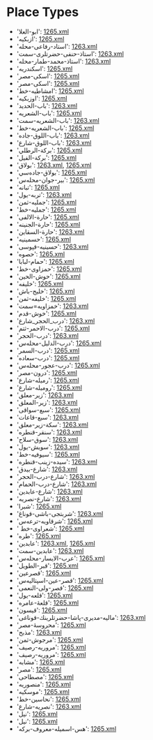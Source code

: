 # Place Types
 * 'ابو-العلا'‎: [1265.xml](/Project-Cairo-Urban-News/CairoUrbanNews/blob/master/articles/ottoman/1265.xml)
 * 'ازبکیه'‎: [1265.xml](/Project-Cairo-Urban-News/CairoUrbanNews/blob/master/articles/ottoman/1265.xml)
 * 'استاد-رفاعی-محله'‎: [1263.xml](/Project-Cairo-Urban-News/CairoUrbanNews/blob/master/articles/ottoman/1263.xml)
 * 'استاذ-حنفی-حضرتلری-سمت'‎: [1263.xml](/Project-Cairo-Urban-News/CairoUrbanNews/blob/master/articles/ottoman/1263.xml)
 * 'استاذ-محمد-طمار-محله'‎: [1263.xml](/Project-Cairo-Urban-News/CairoUrbanNews/blob/master/articles/ottoman/1263.xml)
 * 'اسكندريه'‎: [1265.xml](/Project-Cairo-Urban-News/CairoUrbanNews/blob/master/articles/ottoman/1265.xml)
 * 'اسكى-مصر'‎: [1265.xml](/Project-Cairo-Urban-News/CairoUrbanNews/blob/master/articles/ottoman/1265.xml)
 * 'اسکی-مصر'‎: [1265.xml](/Project-Cairo-Urban-News/CairoUrbanNews/blob/master/articles/ottoman/1265.xml)
 * 'امشاطيه-خط'‎: [1265.xml](/Project-Cairo-Urban-News/CairoUrbanNews/blob/master/articles/ottoman/1265.xml)
 * 'اوزبکیه'‎: [1265.xml](/Project-Cairo-Urban-News/CairoUrbanNews/blob/master/articles/ottoman/1265.xml)
 * 'باب-الحديد'‎: [1263.xml](/Project-Cairo-Urban-News/CairoUrbanNews/blob/master/articles/ottoman/1263.xml)
 * 'باب-الشعريه'‎: [1265.xml](/Project-Cairo-Urban-News/CairoUrbanNews/blob/master/articles/ottoman/1265.xml)
 * 'باب-الشعريه-سمت'‎: [1263.xml](/Project-Cairo-Urban-News/CairoUrbanNews/blob/master/articles/ottoman/1263.xml)
 * 'باب-الشعریه-خط'‎: [1265.xml](/Project-Cairo-Urban-News/CairoUrbanNews/blob/master/articles/ottoman/1265.xml)
 * 'باب-اللوق-جاده'‎: [1263.xml](/Project-Cairo-Urban-News/CairoUrbanNews/blob/master/articles/ottoman/1263.xml)
 * 'باب-اللوق-شارع'‎: [1263.xml](/Project-Cairo-Urban-News/CairoUrbanNews/blob/master/articles/ottoman/1263.xml)
 * 'بركة-الرطلي'‎: [1265.xml](/Project-Cairo-Urban-News/CairoUrbanNews/blob/master/articles/ottoman/1265.xml)
 * 'بركة-الفيل'‎: [1265.xml](/Project-Cairo-Urban-News/CairoUrbanNews/blob/master/articles/ottoman/1265.xml)
 * 'بولاق'‎: [1263.xml](/Project-Cairo-Urban-News/CairoUrbanNews/blob/master/articles/ottoman/1263.xml), [1265.xml](/Project-Cairo-Urban-News/CairoUrbanNews/blob/master/articles/ottoman/1265.xml)
 * 'بولاق-جادەسي'‎: [1265.xml](/Project-Cairo-Urban-News/CairoUrbanNews/blob/master/articles/ottoman/1265.xml)
 * 'بیر-جوان-محلەس'‎: [1265.xml](/Project-Cairo-Urban-News/CairoUrbanNews/blob/master/articles/ottoman/1265.xml)
 * 'تبانه'‎: [1265.xml](/Project-Cairo-Urban-News/CairoUrbanNews/blob/master/articles/ottoman/1265.xml)
 * 'تربه-يول'‎: [1263.xml](/Project-Cairo-Urban-News/CairoUrbanNews/blob/master/articles/ottoman/1263.xml)
 * 'جمليه-ثمن'‎: [1265.xml](/Project-Cairo-Urban-News/CairoUrbanNews/blob/master/articles/ottoman/1265.xml)
 * 'جمليه-خط'‎: [1265.xml](/Project-Cairo-Urban-News/CairoUrbanNews/blob/master/articles/ottoman/1265.xml)
 * 'حارة-الالفى'‎: [1265.xml](/Project-Cairo-Urban-News/CairoUrbanNews/blob/master/articles/ottoman/1265.xml)
 * 'حارة-الجنينه'‎: [1265.xml](/Project-Cairo-Urban-News/CairoUrbanNews/blob/master/articles/ottoman/1265.xml)
 * 'حارة-السقاين'‎: [1263.xml](/Project-Cairo-Urban-News/CairoUrbanNews/blob/master/articles/ottoman/1263.xml)
 * 'حسمينيه'‎: [1265.xml](/Project-Cairo-Urban-News/CairoUrbanNews/blob/master/articles/ottoman/1265.xml)
 * 'حسینیه-قپوسی'‎: [1263.xml](/Project-Cairo-Urban-News/CairoUrbanNews/blob/master/articles/ottoman/1263.xml)
 * 'حصوه'‎: [1265.xml](/Project-Cairo-Urban-News/CairoUrbanNews/blob/master/articles/ottoman/1265.xml)
 * 'حمام-لبابا'‎: [1265.xml](/Project-Cairo-Urban-News/CairoUrbanNews/blob/master/articles/ottoman/1265.xml)
 * 'حمزاوی-خط'‎: [1265.xml](/Project-Cairo-Urban-News/CairoUrbanNews/blob/master/articles/ottoman/1265.xml)
 * 'حوش-الحين'‎: [1265.xml](/Project-Cairo-Urban-News/CairoUrbanNews/blob/master/articles/ottoman/1265.xml)
 * 'خليفه'‎: [1265.xml](/Project-Cairo-Urban-News/CairoUrbanNews/blob/master/articles/ottoman/1265.xml)
 * 'خلیج-باش'‎: [1265.xml](/Project-Cairo-Urban-News/CairoUrbanNews/blob/master/articles/ottoman/1265.xml)
 * 'خلیفه-ثمن'‎: [1265.xml](/Project-Cairo-Urban-News/CairoUrbanNews/blob/master/articles/ottoman/1265.xml)
 * 'خمزاویه=سمت'‎: [1263.xml](/Project-Cairo-Urban-News/CairoUrbanNews/blob/master/articles/ottoman/1263.xml)
 * 'خوش-قدم'‎: [1265.xml](/Project-Cairo-Urban-News/CairoUrbanNews/blob/master/articles/ottoman/1265.xml)
 * 'درب_الحجر_شارع'‎: [1263.xml](/Project-Cairo-Urban-News/CairoUrbanNews/blob/master/articles/ottoman/1263.xml)
 * 'درب-الاحمر-ثتم'‎: [1265.xml](/Project-Cairo-Urban-News/CairoUrbanNews/blob/master/articles/ottoman/1265.xml)
 * 'درب-الحجر'‎: [1263.xml](/Project-Cairo-Urban-News/CairoUrbanNews/blob/master/articles/ottoman/1263.xml)
 * 'درب-الدلیل-محلەس'‎: [1265.xml](/Project-Cairo-Urban-News/CairoUrbanNews/blob/master/articles/ottoman/1265.xml)
 * 'درب-السمر'‎: [1265.xml](/Project-Cairo-Urban-News/CairoUrbanNews/blob/master/articles/ottoman/1265.xml)
 * 'درب-سعاده'‎: [1265.xml](/Project-Cairo-Urban-News/CairoUrbanNews/blob/master/articles/ottoman/1265.xml)
 * 'درب-عجور-محلەس'‎: [1265.xml](/Project-Cairo-Urban-News/CairoUrbanNews/blob/master/articles/ottoman/1265.xml)
 * 'درون-مصر'‎: [1265.xml](/Project-Cairo-Urban-News/CairoUrbanNews/blob/master/articles/ottoman/1265.xml)
 * 'رميله-شارع'‎: [1265.xml](/Project-Cairo-Urban-News/CairoUrbanNews/blob/master/articles/ottoman/1265.xml)
 * 'رومیله-شارع'‎: [1265.xml](/Project-Cairo-Urban-News/CairoUrbanNews/blob/master/articles/ottoman/1265.xml)
 * 'زير-معلق'‎: [1263.xml](/Project-Cairo-Urban-News/CairoUrbanNews/blob/master/articles/ottoman/1263.xml)
 * 'زیر-المعلق'‎: [1263.xml](/Project-Cairo-Urban-News/CairoUrbanNews/blob/master/articles/ottoman/1263.xml)
 * 'سبع-سواقى'‎: [1265.xml](/Project-Cairo-Urban-News/CairoUrbanNews/blob/master/articles/ottoman/1265.xml)
 * 'سبع-قاعات'‎: [1263.xml](/Project-Cairo-Urban-News/CairoUrbanNews/blob/master/articles/ottoman/1263.xml)
 * 'سكة-زیر-معلق'‎: [1263.xml](/Project-Cairo-Urban-News/CairoUrbanNews/blob/master/articles/ottoman/1263.xml)
 * 'سنقر-قنطره'‎: [1263.xml](/Project-Cairo-Urban-News/CairoUrbanNews/blob/master/articles/ottoman/1263.xml)
 * 'سوق-سلاح'‎: [1263.xml](/Project-Cairo-Urban-News/CairoUrbanNews/blob/master/articles/ottoman/1263.xml)
 * 'سویش-يول'‎: [1263.xml](/Project-Cairo-Urban-News/CairoUrbanNews/blob/master/articles/ottoman/1263.xml)
 * 'سيوفيه-خط'‎: [1265.xml](/Project-Cairo-Urban-News/CairoUrbanNews/blob/master/articles/ottoman/1265.xml)
 * 'سیده-زینب-قنطره'‎: [1263.xml](/Project-Cairo-Urban-News/CairoUrbanNews/blob/master/articles/ottoman/1263.xml)
 * 'شارع-بیدق'‎: [1263.xml](/Project-Cairo-Urban-News/CairoUrbanNews/blob/master/articles/ottoman/1263.xml)
 * 'شارع-درب-الحجر'‎: [1263.xml](/Project-Cairo-Urban-News/CairoUrbanNews/blob/master/articles/ottoman/1263.xml)
 * 'شارع-درب-الحمام'‎: [1263.xml](/Project-Cairo-Urban-News/CairoUrbanNews/blob/master/articles/ottoman/1263.xml)
 * 'شارع-عابدين'‎: [1263.xml](/Project-Cairo-Urban-News/CairoUrbanNews/blob/master/articles/ottoman/1263.xml)
 * 'شارع-نصريه'‎: [1263.xml](/Project-Cairo-Urban-News/CairoUrbanNews/blob/master/articles/ottoman/1263.xml)
 * 'شبرا'‎: [1265.xml](/Project-Cairo-Urban-News/CairoUrbanNews/blob/master/articles/ottoman/1265.xml)
 * 'شربتجی-باشی-قوناغ'‎: [1263.xml](/Project-Cairo-Urban-News/CairoUrbanNews/blob/master/articles/ottoman/1263.xml)
 * 'شرقاويه-ترعەس'‎: [1265.xml](/Project-Cairo-Urban-News/CairoUrbanNews/blob/master/articles/ottoman/1265.xml)
 * ' شعراوى-خط'‎: [1265.xml](/Project-Cairo-Urban-News/CairoUrbanNews/blob/master/articles/ottoman/1265.xml)
 * 'طره'‎: [1265.xml](/Project-Cairo-Urban-News/CairoUrbanNews/blob/master/articles/ottoman/1265.xml)
 * 'عابدين'‎: [1263.xml](/Project-Cairo-Urban-News/CairoUrbanNews/blob/master/articles/ottoman/1263.xml), [1265.xml](/Project-Cairo-Urban-News/CairoUrbanNews/blob/master/articles/ottoman/1265.xml)
 * 'عابدین-سمت'‎: [1263.xml](/Project-Cairo-Urban-News/CairoUrbanNews/blob/master/articles/ottoman/1263.xml)
 * 'عرب-الايسار-محلەس'‎: [1265.xml](/Project-Cairo-Urban-News/CairoUrbanNews/blob/master/articles/ottoman/1265.xml)
 * 'قبر-الطويل'‎: [1265.xml](/Project-Cairo-Urban-News/CairoUrbanNews/blob/master/articles/ottoman/1265.xml)
 * 'قصرعين'‎: [1265.xml](/Project-Cairo-Urban-News/CairoUrbanNews/blob/master/articles/ottoman/1265.xml)
 * 'قصر-عين-اسپتاليەس'‎: [1265.xml](/Project-Cairo-Urban-News/CairoUrbanNews/blob/master/articles/ottoman/1265.xml)
 * 'قصر-ولی-النعمی'‎: [1265.xml](/Project-Cairo-Urban-News/CairoUrbanNews/blob/master/articles/ottoman/1265.xml)
 * 'قلعه-يول'‎: [1265.xml](/Project-Cairo-Urban-News/CairoUrbanNews/blob/master/articles/ottoman/1265.xml)
 * 'قلعۀ-عامره'‎: [1265.xml](/Project-Cairo-Urban-News/CairoUrbanNews/blob/master/articles/ottoman/1265.xml)
 * 'قيسون'‎: [1265.xml](/Project-Cairo-Urban-News/CairoUrbanNews/blob/master/articles/ottoman/1265.xml)
 * 'ماليه-مدیری-پاشا-حضرتلرينك-قوناغی'‎: [1263.xml](/Project-Cairo-Urban-News/CairoUrbanNews/blob/master/articles/ottoman/1263.xml)
 * 'محروسۀ-مصر'‎: [1265.xml](/Project-Cairo-Urban-News/CairoUrbanNews/blob/master/articles/ottoman/1265.xml)
 * 'مذبح'‎: [1263.xml](/Project-Cairo-Urban-News/CairoUrbanNews/blob/master/articles/ottoman/1263.xml)
 * 'مرجوش-ثمن'‎: [1265.xml](/Project-Cairo-Urban-News/CairoUrbanNews/blob/master/articles/ottoman/1265.xml)
 * 'مروريه-رصيف'‎: [1265.xml](/Project-Cairo-Urban-News/CairoUrbanNews/blob/master/articles/ottoman/1265.xml)
 * 'مروریه-رصيف'‎: [1265.xml](/Project-Cairo-Urban-News/CairoUrbanNews/blob/master/articles/ottoman/1265.xml)
 * 'مشابه'‎: [1265.xml](/Project-Cairo-Urban-News/CairoUrbanNews/blob/master/articles/ottoman/1265.xml)
 * 'مصر'‎: [1265.xml](/Project-Cairo-Urban-News/CairoUrbanNews/blob/master/articles/ottoman/1265.xml)
 * 'مصطاحی'‎: [1265.xml](/Project-Cairo-Urban-News/CairoUrbanNews/blob/master/articles/ottoman/1265.xml)
 * 'منصوريه'‎: [1265.xml](/Project-Cairo-Urban-News/CairoUrbanNews/blob/master/articles/ottoman/1265.xml)
 * 'موسكیه'‎: [1265.xml](/Project-Cairo-Urban-News/CairoUrbanNews/blob/master/articles/ottoman/1265.xml)
 * 'نحاسين-خط'‎: [1265.xml](/Project-Cairo-Urban-News/CairoUrbanNews/blob/master/articles/ottoman/1265.xml)
 * 'نصريه-شارع'‎: [1263.xml](/Project-Cairo-Urban-News/CairoUrbanNews/blob/master/articles/ottoman/1263.xml)
 * 'نيل'‎: [1265.xml](/Project-Cairo-Urban-News/CairoUrbanNews/blob/master/articles/ottoman/1265.xml)
 * 'نیل'‎: [1265.xml](/Project-Cairo-Urban-News/CairoUrbanNews/blob/master/articles/ottoman/1265.xml)
 * 'هس-اسميله-معروف-بركه'‎: [1265.xml](/Project-Cairo-Urban-News/CairoUrbanNews/blob/master/articles/ottoman/1265.xml)
